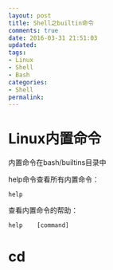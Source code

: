 ```yaml
---
layout: post
title: Shell之builtin命令
comments: true
date: 2016-03-31 21:51:03
updated:
tags:
- Linux
- Shell
- Bash
categories:
- Shell
permalink:
---
```


# Linux内置命令

内置命令在bash/builtins目录中

help命令查看所有内置命令：

    help

查看内置命令的帮助：

    help    [command]

# cd
